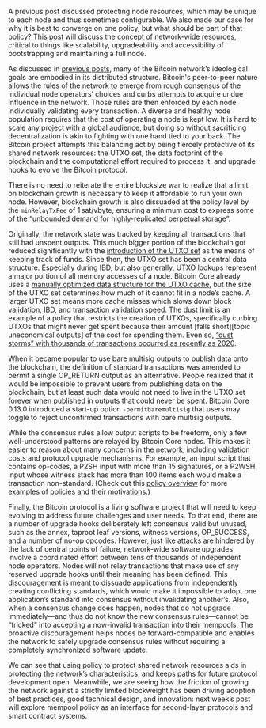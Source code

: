 A previous post discussed protecting node resources, which may be unique to
each node and thus sometimes configurable. We also made our case for why it is best
to converge on one policy, but what should be part of that policy? This post
will discuss the concept of network-wide resources, critical to things like
scalability, upgradeability and accessibility of bootstrapping and maintaining
a full node.

As discussed in [previous posts][policy01], many of the Bitcoin network’s
ideological goals are embodied in its distributed structure. Bitcoin's peer-to-peer
nature allows the rules of the network to emerge from rough
consensus of the individual node operators’ choices and curbs attempts to
acquire undue influence in the network. Those rules are then enforced by each
node individually validating every transaction. A diverse and healthy node
population requires that the cost of operating a node is kept low. It is hard
to scale any project with a global audience, but doing so without sacrificing
decentralization is akin to fighting with one hand tied to your back. The
Bitcoin project attempts this balancing act by being fiercely protective of its
shared network resources: the UTXO set, the data footprint of the blockchain
and the computational effort required to process it, and upgrade hooks to
evolve the Bitcoin protocol.

There is no need to reiterate the entire blocksize war to realize that a limit
on blockchain growth is necessary to keep it affordable to run your own node.
However, blockchain growth is also dissuaded at the policy level by the
`minRelayTxFee` of 1 sat/vbyte, ensuring a minimum cost to express some of the
“[unbounded demand for highly-replicated perpetual storage][unbounded]”.

Originally, the network state was tracked by keeping all transactions that
still had unspent outputs. This much bigger portion of the blockchain got
reduced significantly with the [introduction of the UTXO set][ultraprune] as
the means of keeping track of funds. Since then, the UTXO set has been a
central data structure. Especially during IBD, but also generally, UTXO lookups
represent a major portion of all memory accesses of a node. Bitcoin Core
already uses a [manually optimized data structure for the UTXO cache][pooled
resource], but the size of the UTXO set determines how much of it cannot fit in
a node’s cache. A larger UTXO set means more cache misses which slows down
block validation, IBD, and transaction validation speed. The dust limit is an
example of a policy that restricts the creation of UTXOs, specifically curbing
UTXOs that might never get spent because their amount [falls short][topic uneconomical outputs] of the cost
for spending them. Even so, [“dust storms” with thousands of transactions
occurred as recently as 2020][lopp storms].

When it became popular to use bare multisig outputs to publish data onto the
blockchain, the definition of standard transactions was amended to permit a
single OP_RETURN output as an alternative. People realized that it would be
impossible to prevent users from publishing data on the blockchain, but at
least such data would not need to live in the UTXO set forever when published
in outputs that could never be spent. Bitcoin Core 0.13.0 introduced a start-up
option `-permitbaremultisig` that users may toggle to reject unconfirmed
transactions with bare multisig outputs.

While the consensus rules allow output scripts to be freeform, only a few
well-understood patterns are relayed by Bitcoin Core nodes. This makes it
easier to reason about many concerns in the network, including validation costs
and protocol upgrade mechanisms. For example, an input script that contains
op-codes, a P2SH input with more than 15 signatures, or a P2WSH input whose
witness stack has more than 100 items each would make a transaction
non-standard. (Check out this [policy overview][instagibbs policy zoo] for more
examples of policies and their motivations.)

Finally, the Bitcoin protocol is a living software project that will need to
keep evolving to address future challenges and user needs. To that end, there
are a number of upgrade hooks deliberately left consensus valid but unused,
such as the annex, taproot leaf versions, witness versions, OP_SUCCESS, and a
number of no-op opcodes. However, just like attacks are hindered by the lack of
central points of failure, network-wide software upgrades involve a coordinated
effort between tens of thousands of independent node operators. Nodes will not
relay transactions that make use of any reserved upgrade hooks until their
meaning has been defined. This discouragement is meant to dissuade applications
from independently creating conflicting standards, which would make it
impossible to adopt one application’s standard into consensus without
invalidating another’s. Also, when a consensus change does happen, nodes that
do not upgrade immediately—and thus do not know the new consensus rules—cannot
be “tricked” into accepting a now-invalid transaction into their mempools. The
proactive discouragement helps nodes be forward-compatible and enables the
network to safely upgrade consensus rules without requiring a completely
synchronized software update.

We can see that using policy to protect shared network resources aids in
protecting the network’s characteristics, and keeps paths for future protocol
development open. Meanwhile, we are seeing how the friction of growing the
network against a strictly limited blockweight has been driving adoption of
best practices, good technical design, and innovation: next week’s post
will explore mempool policy as an interface for second-layer protocols and
smart contract systems.

[policy01]: /en/newsletters/2023/05/17/#waiting-for-confirmation-1-why-do-we-have-a-mempool
[unbounded]: https://gnusha.org/url/https://lists.linuxfoundation.org/pipermail/bitcoin-dev/2015-December/011865.html
[lopp storms]: https://blog.lopp.net/history-bitcoin-transaction-dust-spam-storms/
[ultraprune]: https://github.com/bitcoin/bitcoin/pull/1677
[pooled resource]: /en/newsletters/2023/05/03/#bitcoin-core-25325
[instagibbs policy zoo]: https://gist.github.com/instagibbs/ee32be0126ec132213205b25b80fb3e8
